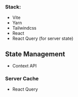 ### Stack:

- Vite
- Yarn
- Tailwindcss
- React
- React Query (for server state)

## State Management
- Context API


### Server Cache

- React Query
